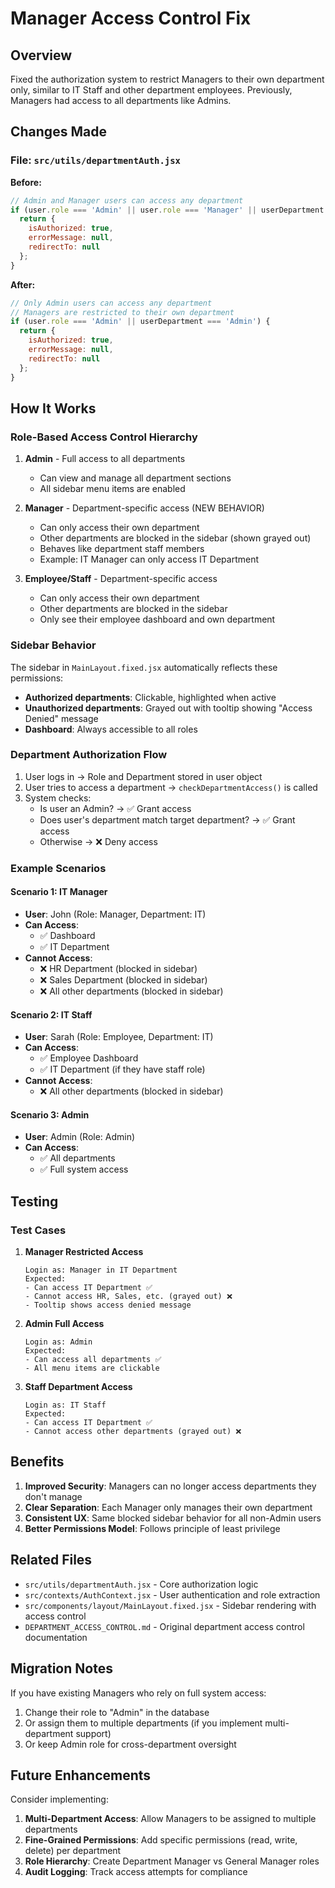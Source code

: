 # Manager Access Control Fix

## Overview
Fixed the authorization system to restrict Managers to their own department only, similar to IT Staff and other department employees. Previously, Managers had access to all departments like Admins.

## Changes Made

### File: `src/utils/departmentAuth.jsx`

**Before:**
```javascript
// Admin and Manager users can access any department
if (user.role === 'Admin' || user.role === 'Manager' || userDepartment === 'Admin') {
  return {
    isAuthorized: true,
    errorMessage: null,
    redirectTo: null
  };
}
```

**After:**
```javascript
// Only Admin users can access any department
// Managers are restricted to their own department
if (user.role === 'Admin' || userDepartment === 'Admin') {
  return {
    isAuthorized: true,
    errorMessage: null,
    redirectTo: null
  };
}
```

## How It Works

### Role-Based Access Control Hierarchy

1. **Admin** - Full access to all departments
   - Can view and manage all department sections
   - All sidebar menu items are enabled

2. **Manager** - Department-specific access (NEW BEHAVIOR)
   - Can only access their own department
   - Other departments are blocked in the sidebar (shown grayed out)
   - Behaves like department staff members
   - Example: IT Manager can only access IT Department

3. **Employee/Staff** - Department-specific access
   - Can only access their own department
   - Other departments are blocked in the sidebar
   - Only see their employee dashboard and own department

### Sidebar Behavior

The sidebar in `MainLayout.fixed.jsx` automatically reflects these permissions:

- **Authorized departments**: Clickable, highlighted when active
- **Unauthorized departments**: Grayed out with tooltip showing "Access Denied" message
- **Dashboard**: Always accessible to all roles

### Department Authorization Flow

1. User logs in → Role and Department stored in user object
2. User tries to access a department → `checkDepartmentAccess()` is called
3. System checks:
   - Is user an Admin? → ✅ Grant access
   - Does user's department match target department? → ✅ Grant access
   - Otherwise → ❌ Deny access

### Example Scenarios

#### Scenario 1: IT Manager
- **User**: John (Role: Manager, Department: IT)
- **Can Access**: 
  - ✅ Dashboard
  - ✅ IT Department
- **Cannot Access**:
  - ❌ HR Department (blocked in sidebar)
  - ❌ Sales Department (blocked in sidebar)
  - ❌ All other departments (blocked in sidebar)

#### Scenario 2: IT Staff
- **User**: Sarah (Role: Employee, Department: IT)
- **Can Access**:
  - ✅ Employee Dashboard
  - ✅ IT Department (if they have staff role)
- **Cannot Access**:
  - ❌ All other departments (blocked in sidebar)

#### Scenario 3: Admin
- **User**: Admin (Role: Admin)
- **Can Access**:
  - ✅ All departments
  - ✅ Full system access

## Testing

### Test Cases

1. **Manager Restricted Access**
   ```
   Login as: Manager in IT Department
   Expected: 
   - Can access IT Department ✅
   - Cannot access HR, Sales, etc. (grayed out) ❌
   - Tooltip shows access denied message
   ```

2. **Admin Full Access**
   ```
   Login as: Admin
   Expected:
   - Can access all departments ✅
   - All menu items are clickable
   ```

3. **Staff Department Access**
   ```
   Login as: IT Staff
   Expected:
   - Can access IT Department ✅
   - Cannot access other departments (grayed out) ❌
   ```

## Benefits

1. **Improved Security**: Managers can no longer access departments they don't manage
2. **Clear Separation**: Each Manager only manages their own department
3. **Consistent UX**: Same blocked sidebar behavior for all non-Admin users
4. **Better Permissions Model**: Follows principle of least privilege

## Related Files

- `src/utils/departmentAuth.jsx` - Core authorization logic
- `src/contexts/AuthContext.jsx` - User authentication and role extraction
- `src/components/layout/MainLayout.fixed.jsx` - Sidebar rendering with access control
- `DEPARTMENT_ACCESS_CONTROL.md` - Original department access control documentation

## Migration Notes

If you have existing Managers who rely on full system access:
1. Change their role to "Admin" in the database
2. Or assign them to multiple departments (if you implement multi-department support)
3. Or keep Admin role for cross-department oversight

## Future Enhancements

Consider implementing:
1. **Multi-Department Access**: Allow Managers to be assigned to multiple departments
2. **Fine-Grained Permissions**: Add specific permissions (read, write, delete) per department
3. **Role Hierarchy**: Create Department Manager vs General Manager roles
4. **Audit Logging**: Track access attempts for compliance


